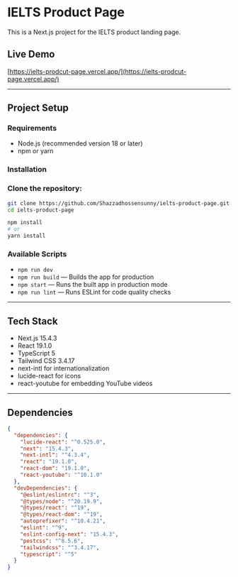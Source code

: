 # IELTS Product Page

This is a Next.js project for the IELTS product landing page.

## Live Demo

[https://ielts-prodcut-page.vercel.app/](https://ielts-prodcut-page.vercel.app/)

---

## Project Setup

### Requirements

- Node.js (recommended version 18 or later)
- npm or yarn

### Installation

### Clone the repository:

```bash
git clone https://github.com/Shazzadhossensunny/ielts-product-page.git
cd ielts-product-page
```

```bash
npm install
# or
yarn install
```

### Available Scripts

- `npm run dev`
- `npm run build` — Builds the app for production
- `npm start` — Runs the built app in production mode
- `npm run lint` — Runs ESLint for code quality checks

---

## Tech Stack

- Next.js 15.4.3
- React 19.1.0
- TypeScript 5
- Tailwind CSS 3.4.17
- next-intl for internationalization
- lucide-react for icons
- react-youtube for embedding YouTube videos

---

## Dependencies

```json
{
  "dependencies": {
    "lucide-react": "^0.525.0",
    "next": "15.4.3",
    "next-intl": "^4.3.4",
    "react": "19.1.0",
    "react-dom": "19.1.0",
    "react-youtube": "^10.1.0"
  },
  "devDependencies": {
    "@eslint/eslintrc": "^3",
    "@types/node": "^20.19.9",
    "@types/react": "^19",
    "@types/react-dom": "^19",
    "autoprefixer": "^10.4.21",
    "eslint": "^9",
    "eslint-config-next": "15.4.3",
    "postcss": "^8.5.6",
    "tailwindcss": "^3.4.17",
    "typescript": "^5"
  }
}
```
